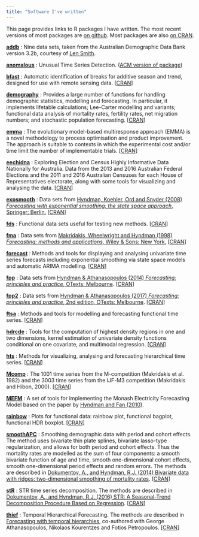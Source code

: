 ```yaml
---
title: "Software I've written"
---
```


This page provides links to R packages I have written. The most recent versions of most packages are [on github](https://github.com/robjhyndman/). Most packages are also [on CRAN](http://cran.rstudio.com).


[**addb**](http://github.com/robjhyndman/addb)
:  Nine data sets, taken from the Australian Demographic Data Bank version 3.2b, courtesy of [Len Smith](mailto:leonard.smith@anu.edu.au).

[**anomalous**](https://github.com/robjhyndman/anomalous)
: Unusual Time Series Detection. ([ACM version of package](https://github.com/robjhyndman/anomalous-acm))

[**bfast**](https://github.com/verbe039/bfast)
: Automatic identification of breaks for additive season and trend, designed for use with remote sensing data. [[CRAN](https://cran.r-project.org/package=bfast)]

[**demography**](https://github.com/robjhyndman/demography)
: Provides a large number of functions for handling demographic statistics, modelling and forecasting. In particular, it implements lifetable calculations; Lee-Carter modelling and variants; functional data analysis of mortality rates, fertility rates, net migration numbers; and stochastic population forecasting. [[CRAN](https://cran.r-project.org/package=demography)]

[**emma**](https://cran.r-project.org/package=emma/)
: The evolutionary model-based multiresponse approach (EMMA) is a novel methodology to process optimisation and product improvement. The approach is suitable to contexts in which the experimental cost and/or time limit the number of implementable trials. [[CRAN](https://cran.r-project.org/package=emma)]

[**eechidna**](https://github.com/ropenscilabs/eechidna)
: Exploring Election and Census Highly Informative Data Nationally for Australia. Data from the 2013 and 2016 Australian Federal Elections and the 2011 and 2016 Australian Censuses for each House of Representatives electorate, along with some tools for visualizing and analysing the data. [[CRAN](https://cran.r-project.org/package=eechidna)]

[**expsmooth**](https://github.com/robjhyndman/expsmooth)
: Data sets from [Hyndman, Koehler, Ord and Snyder (2008) *Forecasting with exponential smoothing: the state space approach*, Springer: Berlin.](http://www.exponentialsmoothing.net/) [[CRAN](https://cran.r-project.org/package=expsmooth)]

[**fds**](https://cran.r-project.org/package=fds)
: Functional data sets useful for testing new methods. [[CRAN](https://cran.r-project.org/package=fds)]

[**fma**](https://github.com/robjhyndman/fma)
: Data sets from [Makridakis, Wheelwright and Hyndman (1998) *Forecasting: methods and applications*, Wiley &amp; Sons: New York.](https://robjhyndman.com/forecasting/) [[CRAN](https://cran.r-project.org/package=fma)]

[**forecast**](http://pkg.robjhyndman.com/forecast)
: Methods and tools for displaying and analysing univariate time series forecasts including exponential smoothing via state space models and automatic ARIMA modelling. [[CRAN](https://cran.r-project.org/package=forecast)]

[**fpp**](https://cran.r-project.org/package=fpp)
: Data sets from [Hyndman & Athanasopoulos (2014) *Forecasting: principles and practice*, OTexts: Melbourne](http://www.otexts.org/fpp). [[CRAN](https://cran.r-project.org/package=fpp)]

[**fpp2**](https://github.com/robjhyndman/fpp/)
: Data sets from [Hyndman & Athanasopoulos (2017) *Forecasting: principles and practice*, 2nd edition, OTexts: Melbourne](http://www.otexts.org/fpp2). [[CRAN](https://cran.r-project.org/package=fpp2)]

[**ftsa**](https://cran.r-project.org/package=ftsa)
: Methods and tools for modelling and forecasting functional time series. [[CRAN](https://cran.r-project.org/package=ftsa)]

[**hdrcde**](https://github.com/robjhyndman/hdrcde)
: Tools for the computation of highest density regions in one and two dimensions, kernel estimation of univariate density functions conditional on one covariate, and multimodal regression. [[CRAN](https://cran.r-project.org/package=hdrcde)]

[**hts**](https://github.com/earowang/hts)
: Methods for visualizing, analysing and forecasting hierarchical time series. [[CRAN](https://cran.r-project.org/package=hts)]

[**Mcomp**](https://github.com/robjhyndman/Mcomp)
: The 1001 time series from the M-competition (Makridakis et al. 1982) and the 3003 time series from the IJF-M3 competition (Makridakis and Hibon, 2000). [[CRAN](https://cran.r-project.org/package=Mcomp)]

[**MEFM**](https://github.com/robjhyndman/mefm-package)
: A set of tools for implementing the Monash Electricity Forecasting Model based on the paper by [Hyndman and Fan (2010)](https://robjhyndman.com/publications/peak-electricity-demand/).

[**rainbow**](https://cran.r-project.org/package=rainbow)
: Plots for functional data: rainbow plot, functional bagplot, functional HDR boxplot. [[CRAN](https://cran.r-project.org/package=rainbow)]

[**smoothAPC**](https://bitbucket.org/alexanderdokumentov/smoothapcpackage)
: Smoothing demographic data with period and cohort effects. The method uses bivariate thin plate splines, bivariate lasso-type regularization, and allows for both period and cohort effects. Thus the mortality rates are modelled as the sum of four components: a smooth bivariate function of age and time, smooth one-dimensional cohort effects, smooth one-dimensional period effects and random errors. The methods are described in [Dokumentov, A., and Hyndman, R.J. (2014) Bivariate data with ridges: two-dimensional smoothing of mortality rates](https://robjhyndman.com/publications/mortality-smoothing/). [[CRAN](https://cran.r-project.org/package=smoothAPC)]

[**stR**](https://bitbucket.org/alexanderdokumentov/strpackage)
: STR time series decomposition. The methods are described in [Dokumentov, A., and Hyndman, R.J. (2016) STR: A Seasonal-Trend Decomposition Procedure Based on Regression](https://robjhyndman.com/publications/str/). [[CRAN](https://cran.r-project.org/package=stR)]

[**thief**](https://github.com/robjhyndman/thief)
: Temporal Hierarchical Forecasting. The methods are described in [Forecasting with temporal hierarchies](https://robjhyndman.com/publications/temporal-hierarchies/), co-authored with George Athanasopoulos, Nikolaos Kourentzes and Fotios Petropoulos. [[CRAN](https://cran.r-project.org/package=thief)]



